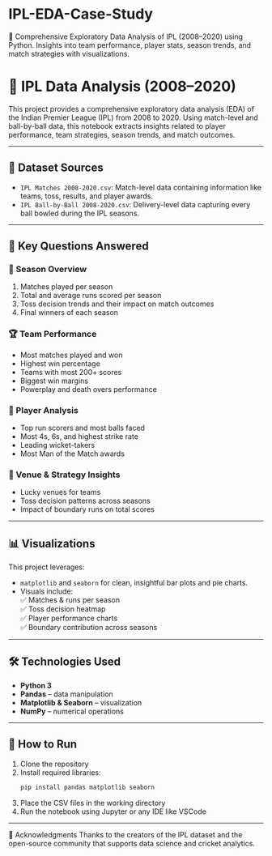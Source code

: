 # IPL-EDA-Case-Study
🏏 Comprehensive Exploratory Data Analysis of IPL (2008–2020) using Python. Insights into team performance, player stats, season trends, and match strategies with visualizations.


# 🏏 IPL Data Analysis (2008–2020)

This project provides a comprehensive exploratory data analysis (EDA) of the Indian Premier League (IPL) from 2008 to 2020. Using match-level and ball-by-ball data, this notebook extracts insights related to player performance, team strategies, season trends, and match outcomes.

---

## 📁 Dataset Sources

- `IPL Matches 2008-2020.csv`: Match-level data containing information like teams, toss, results, and player awards.
- `IPL Ball-by-Ball 2008-2020.csv`: Delivery-level data capturing every ball bowled during the IPL seasons.

---

## 📌 Key Questions Answered

### 📅 Season Overview
1. Matches played per season  
2. Total and average runs scored per season  
3. Toss decision trends and their impact on match outcomes  
4. Final winners of each season  

### 🏆 Team Performance
- Most matches played and won
- Highest win percentage
- Teams with most 200+ scores
- Biggest win margins
- Powerplay and death overs performance

### 👤 Player Analysis
- Top run scorers and most balls faced
- Most 4s, 6s, and highest strike rate
- Leading wicket-takers
- Most Man of the Match awards

### 📍 Venue & Strategy Insights
- Lucky venues for teams
- Toss decision patterns across seasons
- Impact of boundary runs on total scores

---

## 📊 Visualizations

This project leverages:
- `matplotlib` and `seaborn` for clean, insightful bar plots and pie charts.
- Visuals include:  
  ✅ Matches & runs per season  
  ✅ Toss decision heatmap  
  ✅ Player performance charts  
  ✅ Boundary contribution across seasons  

---

## 🛠️ Technologies Used

- **Python 3**
- **Pandas** – data manipulation
- **Matplotlib & Seaborn** – visualization
- **NumPy** – numerical operations

---

## 📌 How to Run

1. Clone the repository
2. Install required libraries:  
   ```bash
   pip install pandas matplotlib seaborn
3. Place the CSV files in the working directory
4. Run the notebook using Jupyter or any IDE like VSCode

---

🙌 Acknowledgments
Thanks to the creators of the IPL dataset and the open-source community that supports data science and cricket analytics.
